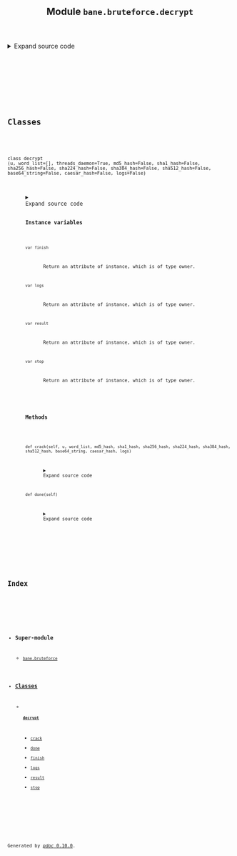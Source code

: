 <body>
<main>
<article id="content">
<header>
<h1 class="title">Module <code>bane.bruteforce.decrypt</code></h1>
</header>
<section id="section-intro">
<details class="source">
<summary>
<span>Expand source code</span>
</summary>
<pre><code class="python">from bane.bruteforce.utils import *


class decrypt:
    __slots__ = [&#34;stop&#34;, &#34;finish&#34;, &#34;result&#34;, &#34;logs&#34;]

    def __init__(
        self,
        u,
        word_list=[],
        threads_daemon=True,
        md5_hash=False,
        sha1_hash=False,
        sha256_hash=False,
        sha224_hash=False,
        sha384_hash=False,
        sha512_hash=False,
        base64_string=False,
        caesar_hash=False,
        logs=False,
    ):
        self.logs = logs
        self.stop = False
        self.finish = False
        self.result = {}
        t = threading.Thread(
            target=self.crack,
            args=(
                u,
                word_list,
                md5_hash,
                sha1_hash,
                sha256_hash,
                sha224_hash,
                sha384_hash,
                sha512_hash,
                base64_string,
                caesar_hash,
                logs,
            ),
        )
        t.daemon = threads_daemon
        t.start()

    def crack(
        self,
        u,
        word_list,
        md5_hash,
        sha1_hash,
        sha256_hash,
        sha224_hash,
        sha384_hash,
        sha512_hash,
        base64_string,
        caesar_hash,
        logs,
    ):
        if self.logs == True:
            print(&#34;[!]hash: &#34; + u + &#34;\nbruteforcing has started!!!\n&#34;)
        for x in word_list:
            if self.stop == True:
                break
            if md5_hash == True:
                if dmd5(x, u) == True:
                    if self.logs == True:
                        print(&#34;[+]Hash match found: &#34; + x + &#34; | Type: md5&#34;)
                    self.result = {u: [&#34;md5:&#34; + x]}
                    break
            if sha1_hash == True:
                if dsha1(x, u) == True:
                    if self.logs == True:
                        print(&#34;[+]Hash match found: &#34; + x + &#34; | Type: sha1&#34;)
                    self.result = {u: [&#34;sha1:&#34; + x]}
                    break
            if sha256_hash == True:
                if dsha256(x, u) == True:
                    if self.logs == True:
                        print(&#34;[+]Hash match found: &#34; + x + &#34; | Type: sha256&#34;)
                    self.result = {u: [&#34;sha256:&#34; + x]}
                    break
            if sha224_hash == True:
                if dsha224(x, u) == True:
                    if self.logs == True:
                        print(&#34;[+]Hash match found: &#34; + x + &#34; | Type: sha224&#34;)
                    self.result = {u: [&#34;sha224:&#34; + x]}
                    break
            if sha384_hash == True:
                if dsha384(x, u) == True:
                    if self.logs == True:
                        print(&#34;[+]Hash match found: &#34; + x + &#34; | Type: sha384&#34;)
                    self.result = {u: [&#34;sha384:&#34; + x]}
                    break
            if sha512_hash == True:
                if dsha512(x, u) == True:
                    if self.logs == True:
                        print(&#34;[+]Hash match found: &#34; + x + &#34; | Type: sha512&#34;)
                    self.result = {u: [&#34;sha512:&#34; + x]}
                    break
            if base64_string == True:
                if base64_decode(x) == u:
                    if self.logs == True:
                        print(&#34;[+]Hash match found: &#34; + x + &#34; | Type: base64&#34;)
                    self.result = {u: [&#34;base64:&#34; + x]}
                    break
            if caesar_hash == True:
                for i in range(1, 27):
                    if dcaesar(x, i) == True:
                        if self.logs == True:
                            print(
                                &#34;[+]Hash match found: &#34;
                                + x
                                + &#34; | Type: caesar | Key: &#34;
                                + str(i)
                            )
                        self.result = {u: [&#34;caesar&#34; + str(i) + &#34;:&#34; + x]}
                        break
        if self.result == {}:
            if self.logs == True:
                print(&#34;[-]No match found&#34;)
        self.finish = True

    def done(self):
        return self.finish</code></pre>
</details>
</section>
<section>
</section>
<section>
</section>
<section>
</section>
<section>
<h2 class="section-title" id="header-classes">Classes</h2>
<dl>
<dt id="bane.bruteforce.decrypt.decrypt"><code class="flex name class">
<span>class <span class="ident">decrypt</span></span>
<span>(</span><span>u, word_list=[], threads_daemon=True, md5_hash=False, sha1_hash=False, sha256_hash=False, sha224_hash=False, sha384_hash=False, sha512_hash=False, base64_string=False, caesar_hash=False, logs=False)</span>
</code></dt>
<dd>
<div class="desc"></div>
<details class="source">
<summary>
<span>Expand source code</span>
</summary>
<pre><code class="python">class decrypt:
    __slots__ = [&#34;stop&#34;, &#34;finish&#34;, &#34;result&#34;, &#34;logs&#34;]

    def __init__(
        self,
        u,
        word_list=[],
        threads_daemon=True,
        md5_hash=False,
        sha1_hash=False,
        sha256_hash=False,
        sha224_hash=False,
        sha384_hash=False,
        sha512_hash=False,
        base64_string=False,
        caesar_hash=False,
        logs=False,
    ):
        self.logs = logs
        self.stop = False
        self.finish = False
        self.result = {}
        t = threading.Thread(
            target=self.crack,
            args=(
                u,
                word_list,
                md5_hash,
                sha1_hash,
                sha256_hash,
                sha224_hash,
                sha384_hash,
                sha512_hash,
                base64_string,
                caesar_hash,
                logs,
            ),
        )
        t.daemon = threads_daemon
        t.start()

    def crack(
        self,
        u,
        word_list,
        md5_hash,
        sha1_hash,
        sha256_hash,
        sha224_hash,
        sha384_hash,
        sha512_hash,
        base64_string,
        caesar_hash,
        logs,
    ):
        if self.logs == True:
            print(&#34;[!]hash: &#34; + u + &#34;\nbruteforcing has started!!!\n&#34;)
        for x in word_list:
            if self.stop == True:
                break
            if md5_hash == True:
                if dmd5(x, u) == True:
                    if self.logs == True:
                        print(&#34;[+]Hash match found: &#34; + x + &#34; | Type: md5&#34;)
                    self.result = {u: [&#34;md5:&#34; + x]}
                    break
            if sha1_hash == True:
                if dsha1(x, u) == True:
                    if self.logs == True:
                        print(&#34;[+]Hash match found: &#34; + x + &#34; | Type: sha1&#34;)
                    self.result = {u: [&#34;sha1:&#34; + x]}
                    break
            if sha256_hash == True:
                if dsha256(x, u) == True:
                    if self.logs == True:
                        print(&#34;[+]Hash match found: &#34; + x + &#34; | Type: sha256&#34;)
                    self.result = {u: [&#34;sha256:&#34; + x]}
                    break
            if sha224_hash == True:
                if dsha224(x, u) == True:
                    if self.logs == True:
                        print(&#34;[+]Hash match found: &#34; + x + &#34; | Type: sha224&#34;)
                    self.result = {u: [&#34;sha224:&#34; + x]}
                    break
            if sha384_hash == True:
                if dsha384(x, u) == True:
                    if self.logs == True:
                        print(&#34;[+]Hash match found: &#34; + x + &#34; | Type: sha384&#34;)
                    self.result = {u: [&#34;sha384:&#34; + x]}
                    break
            if sha512_hash == True:
                if dsha512(x, u) == True:
                    if self.logs == True:
                        print(&#34;[+]Hash match found: &#34; + x + &#34; | Type: sha512&#34;)
                    self.result = {u: [&#34;sha512:&#34; + x]}
                    break
            if base64_string == True:
                if base64_decode(x) == u:
                    if self.logs == True:
                        print(&#34;[+]Hash match found: &#34; + x + &#34; | Type: base64&#34;)
                    self.result = {u: [&#34;base64:&#34; + x]}
                    break
            if caesar_hash == True:
                for i in range(1, 27):
                    if dcaesar(x, i) == True:
                        if self.logs == True:
                            print(
                                &#34;[+]Hash match found: &#34;
                                + x
                                + &#34; | Type: caesar | Key: &#34;
                                + str(i)
                            )
                        self.result = {u: [&#34;caesar&#34; + str(i) + &#34;:&#34; + x]}
                        break
        if self.result == {}:
            if self.logs == True:
                print(&#34;[-]No match found&#34;)
        self.finish = True

    def done(self):
        return self.finish</code></pre>
</details>
<h3>Instance variables</h3>
<dl>
<dt id="bane.bruteforce.decrypt.decrypt.finish"><code class="name">var <span class="ident">finish</span></code></dt>
<dd>
<div class="desc"><p>Return an attribute of instance, which is of type owner.</p></div>
</dd>
<dt id="bane.bruteforce.decrypt.decrypt.logs"><code class="name">var <span class="ident">logs</span></code></dt>
<dd>
<div class="desc"><p>Return an attribute of instance, which is of type owner.</p></div>
</dd>
<dt id="bane.bruteforce.decrypt.decrypt.result"><code class="name">var <span class="ident">result</span></code></dt>
<dd>
<div class="desc"><p>Return an attribute of instance, which is of type owner.</p></div>
</dd>
<dt id="bane.bruteforce.decrypt.decrypt.stop"><code class="name">var <span class="ident">stop</span></code></dt>
<dd>
<div class="desc"><p>Return an attribute of instance, which is of type owner.</p></div>
</dd>
</dl>
<h3>Methods</h3>
<dl>
<dt id="bane.bruteforce.decrypt.decrypt.crack"><code class="name flex">
<span>def <span class="ident">crack</span></span>(<span>self, u, word_list, md5_hash, sha1_hash, sha256_hash, sha224_hash, sha384_hash, sha512_hash, base64_string, caesar_hash, logs)</span>
</code></dt>
<dd>
<div class="desc"></div>
<details class="source">
<summary>
<span>Expand source code</span>
</summary>
<pre><code class="python">def crack(
    self,
    u,
    word_list,
    md5_hash,
    sha1_hash,
    sha256_hash,
    sha224_hash,
    sha384_hash,
    sha512_hash,
    base64_string,
    caesar_hash,
    logs,
):
    if self.logs == True:
        print(&#34;[!]hash: &#34; + u + &#34;\nbruteforcing has started!!!\n&#34;)
    for x in word_list:
        if self.stop == True:
            break
        if md5_hash == True:
            if dmd5(x, u) == True:
                if self.logs == True:
                    print(&#34;[+]Hash match found: &#34; + x + &#34; | Type: md5&#34;)
                self.result = {u: [&#34;md5:&#34; + x]}
                break
        if sha1_hash == True:
            if dsha1(x, u) == True:
                if self.logs == True:
                    print(&#34;[+]Hash match found: &#34; + x + &#34; | Type: sha1&#34;)
                self.result = {u: [&#34;sha1:&#34; + x]}
                break
        if sha256_hash == True:
            if dsha256(x, u) == True:
                if self.logs == True:
                    print(&#34;[+]Hash match found: &#34; + x + &#34; | Type: sha256&#34;)
                self.result = {u: [&#34;sha256:&#34; + x]}
                break
        if sha224_hash == True:
            if dsha224(x, u) == True:
                if self.logs == True:
                    print(&#34;[+]Hash match found: &#34; + x + &#34; | Type: sha224&#34;)
                self.result = {u: [&#34;sha224:&#34; + x]}
                break
        if sha384_hash == True:
            if dsha384(x, u) == True:
                if self.logs == True:
                    print(&#34;[+]Hash match found: &#34; + x + &#34; | Type: sha384&#34;)
                self.result = {u: [&#34;sha384:&#34; + x]}
                break
        if sha512_hash == True:
            if dsha512(x, u) == True:
                if self.logs == True:
                    print(&#34;[+]Hash match found: &#34; + x + &#34; | Type: sha512&#34;)
                self.result = {u: [&#34;sha512:&#34; + x]}
                break
        if base64_string == True:
            if base64_decode(x) == u:
                if self.logs == True:
                    print(&#34;[+]Hash match found: &#34; + x + &#34; | Type: base64&#34;)
                self.result = {u: [&#34;base64:&#34; + x]}
                break
        if caesar_hash == True:
            for i in range(1, 27):
                if dcaesar(x, i) == True:
                    if self.logs == True:
                        print(
                            &#34;[+]Hash match found: &#34;
                            + x
                            + &#34; | Type: caesar | Key: &#34;
                            + str(i)
                        )
                    self.result = {u: [&#34;caesar&#34; + str(i) + &#34;:&#34; + x]}
                    break
    if self.result == {}:
        if self.logs == True:
            print(&#34;[-]No match found&#34;)
    self.finish = True</code></pre>
</details>
</dd>
<dt id="bane.bruteforce.decrypt.decrypt.done"><code class="name flex">
<span>def <span class="ident">done</span></span>(<span>self)</span>
</code></dt>
<dd>
<div class="desc"></div>
<details class="source">
<summary>
<span>Expand source code</span>
</summary>
<pre><code class="python">def done(self):
    return self.finish</code></pre>
</details>
</dd>
</dl>
</dd>
</dl>
</section>
</article>
<nav id="sidebar">
<h1>Index</h1>
<div class="toc">
<ul></ul>
</div>
<ul id="index">
<li><h3>Super-module</h3>
<ul>
<li><code><a title="bane.bruteforce" href="index.md">bane.bruteforce</a></code></li>
</ul>
</li>
<li><h3><a href="#header-classes">Classes</a></h3>
<ul>
<li>
<h4><code><a title="bane.bruteforce.decrypt.decrypt" href="#bane.bruteforce.decrypt.decrypt">decrypt</a></code></h4>
<ul class="two-column">
<li><code><a title="bane.bruteforce.decrypt.decrypt.crack" href="#bane.bruteforce.decrypt.decrypt.crack">crack</a></code></li>
<li><code><a title="bane.bruteforce.decrypt.decrypt.done" href="#bane.bruteforce.decrypt.decrypt.done">done</a></code></li>
<li><code><a title="bane.bruteforce.decrypt.decrypt.finish" href="#bane.bruteforce.decrypt.decrypt.finish">finish</a></code></li>
<li><code><a title="bane.bruteforce.decrypt.decrypt.logs" href="#bane.bruteforce.decrypt.decrypt.logs">logs</a></code></li>
<li><code><a title="bane.bruteforce.decrypt.decrypt.result" href="#bane.bruteforce.decrypt.decrypt.result">result</a></code></li>
<li><code><a title="bane.bruteforce.decrypt.decrypt.stop" href="#bane.bruteforce.decrypt.decrypt.stop">stop</a></code></li>
</ul>
</li>
</ul>
</li>
</ul>
</nav>
</main>
<footer id="footer">
<p>Generated by <a href="https://pdoc3.github.io/pdoc" title="pdoc: Python API documentation generator"><cite>pdoc</cite> 0.10.0</a>.</p>
</footer>
</body>
</html>